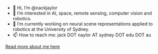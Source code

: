 - 👋 Hi, I’m @nackjaylor
- 👀 I’m interested in AI, space, remote sensing, computer vision and robotics.
- 🌱 I’m currently working on neural scene representations applied to robotics at the University of Sydney.
- 📫 How to reach me: jack DOT naylor AT sydney DOT edu DOT au

[Read more about me here](https://nackjaylor.github.io)

<!---
nackjaylor/nackjaylor is a ✨ special ✨ repository because its `README.md` (this file) appears on your GitHub profile.
You can click the Preview link to take a look at your changes.
--->
